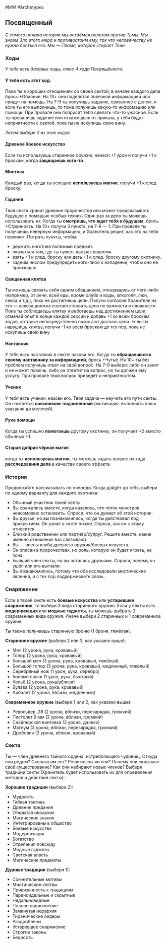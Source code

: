 #MW #Archetypes

## Посвященный
*С самого начала истории мы остаёмся оплотом против Тьмы. Мы знаем Зло этого мира и противостоим ему, так что человечеству не нужно бояться его. Мы — Пламя, которое стирает Тени.*

### Ходы
*У тебя есть базовые ходы, плюс 4 хода Посвящённого.* 
#### У тебя есть этот ход: 
Пока ты в хороших отношениях со своей сектой, в начале каждого дела брось +Обаяние. На 10+ они поделятся полезной информацией или придут на помощь. На 7-9 ты получишь задание, связанное с делом, и если ты его выполнишь, то тоже получишь какую-то информацию или помощь. При провале они попросят тебя сделать что-то ужасное. Если ты провалишь задание или откажешься от приказа, у тебя будут неприятности с сектой, пока ты не искупишь свою вину. 

*Затем выбери 3 из этих ходов*
#### Древнее боевое искусство
Если ты используешь старинное оружие, нанеси +1 урон и получи +1 к броскам, когда **защищаешь кого-то**. 

#### Мистика
Каждый раз, когда ты успешно **используешь магию**, получи +1 к след. броску. 

#### Гадания
Твоя секта хранит древние пророчества или может предсказывать будущее с помощью особых техник. Один раз за дело ты можешь использовать их. Когда ты **смотришь, что ждет тебя в будущем**, брось +Странность. На 10+ получи 3 пункта, на 7-9 — 1. При провале ты получаешь неверную информацию, и Хранитель решит, как это на тебя повлияет. Потрать пункты, чтобы: 
-  держать наготове полезный предмет. 
-  оказаться там, где ты нужен, как раз вовремя. 
-  взять +1 к след. броску или дать +1 к след. броску другому охотнику. 
-  задним числом предупредить кого-либо о нападении, чтобы оно не произошло. 

#### Священная клятва
Ты можешь связать себя одним обещанием, отказавшись от чего-либо (например, от речи, всей еды, кроме хлеба и воды, алкоголя, лжи, секса и т.д.), пока не достигнешь цели. Получи согласие Хранителя на это — аскеза должна соответствовать цели по важности и сложности. Пока ты соблюдаешь клятву и работаешь над достижением цели, отмечай опыт в конце каждой сессии и добавь +1 ко всем броскам ходов, которые непосредственно помогают достичь цели. Если ты нарушишь клятву, получи -1 ко всем броскам до тех пор, пока не искупишь свою вину 

#### Наставник
У тебя есть наставник в секте: назови его. Когда ты **обращаешься к своему наставнику за информацией**, брось +Чутьё. На 10+ ты без проблем получишь ответ на свой вопрос. На 7-9 выбери: либо он занят и не может помочь, либо он ответит на вопрос, но ты должен ему услугу. При провале твой вопрос приведёт к неприятностям. 

#### Ученик
У тебя есть ученик: назови его. Твоя задача — научить его пути секты. Он считается **союзником: подчинённый** (мотивация: выполнять ваши указания до мелочей). 

#### Рука помощи
Когда ты успешно **помогаешь** другому охотнику, он получает +2 вместо обычных +1. 

#### Старая добрая чёрная магия
когда ты **используешь магию**, ты можешь задать вопрос из хода **расследования дела** в качестве своего эффекта. 

### История
Продолжайте рассказывать по очереди. Когда дойдёт до тебя, выбери по одному варианту для каждого охотника: 
-  Обычный участник твоей секты. 
-  Вы сражались вместе, когда казалось, что поток монстров невозможно остановить. Спроси, что он думает об этой истории. 
-  Вы друзья, но вы познакомились, когда ты действовал под прикрытием. Он узнал о секте позже. Спроси, как он к этому относится. 
-  Близкий родственник или партнёр/супруг. Решите вместе, какие именно отношения вас связывают. 
-  Вы — члены клуба древнего оружия/боевых искусств. 
-  Он описан в пророчествах, но роль, которую он будет играть, не ясна. 
-  Бывший член секты, но вы остались друзьями. Спроси, почему он ушёл или его выгнали. 
-  Вы познакомились, потому что оба исследовали мистические явления, и с тех пор поддерживаете связь. 

### Снаряжение
Если в твоей секте есть **боевые искусства** или **устаревшее снаряжение**, то выбери 3 вида старинного оружия. Если у секты есть **модернизация** или **модные гаджеты**, ты можешь выбрать 2 современных вида оружия. 
Иначе выбери 2 старинных и 1 современное оружие. 

Ты также получаешь старинную броню (1 броня, тяжёлая). 

**Старинное оружие** (выбери 2 или 3, как указано выше): 
- Меч (2 урона, рука, кровавый) 
- Топор (2 урона, рука, кровавый) 
- Большой меч (3 урона, рука, кровавый, тяжёлый) 
- Большой топор (3 урона, рука, кровавый, медленный, тяжёлый) 
- Серебряный нож (1 урон, рука, серебро) 
- Боевые палки (1 урон, рука, быстрый) 
- Копьё (2 урона, рука/вблизи) 
- Булава (2 урона, рука, кровавый) 
- Арбалет (2 урона, вблизи, медленный) 

**Современное оружие** (выбери 1 или 2, как указано выше): 
- Револьвер .38 (2 урона, вблизи, перезарядка, громкий) 
- Пистолет 9 мм (2 урона, вблизи, громкий) 
- Снайперская винтовка (3 урона, далеко) 
- Магнум (3 урона, вблизи, перезарядка, громкий) 
- Дробовик (3 урона, вблизи, кровавый)


### Секта
Ты — член древнего тайного ордена, истребляющего чудовищ. Откуда они родом? Сколько им лет? Религиозны ли они? Почему они скрывают своё существование? Как они набирают новых членов?
Выбери традиции секты (Хранитель будет использовать их для определения методов и действий секты):

**Хорошие традиции** (выбери 2): 
- Мудрость 
- Гибкая тактика 
- Древние предания 
- Открытая иерархия 
- Магические знания 
- Интегрированы в общество
- Боевые искусства  
- Модернизация 
- Богатство 
- Отделения повсюду 
- Модные гаджеты 
- Светская власть 
- Магические предметы 

**Дурные традиции** (выбери 1): 
- Сомнительные мотивы 
- Мистические клятвы 
- Привязанность к традициям
- Параноидальные и скрытные 
- Недальновидные 
- Полное повиновение 
- Замкнутая иерархия 
- Тиранические лидеры 
- Раздроблены 
- Устаревшее снаряжение 
- Строгие законы 
- Бедность 